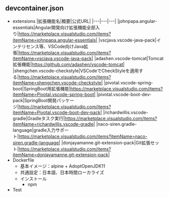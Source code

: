 ## devcontainer.json
- extensions
    |拡張機能名|概要|公式URL|
    |---|---|---|
    |johnpapa.angular-essentials|Angular開発向け拡張機能全部入り|https://marketplace.visualstudio.com/items?itemName=johnpapa.angular-essentials|
    |vscjava.vscode-java-pack|インテリセンス等、VSCode向けJava拡張|https://marketplace.visualstudio.com/items?itemName=vscjava.vscode-java-pack|
    |adashen.vscode-tomcat|Tomcat拡張機能|https://github.com/adashen/vscode-tomcat|
    |shengchen.vscode-checkstyle|VSCodeでCheckStyleを適用する|https://marketplace.visualstudio.com/items?itemName=shengchen.vscode-checkstyle|
    |pivotal.vscode-spring-boot|SpringBoot用拡張機能|https://marketplace.visualstudio.com/items?itemName=Pivotal.vscode-spring-boot|
    |pivotal.vscode-boot-dev-pack|SpringBoot開発パッケージ|https://marketplace.visualstudio.com/items?itemName=Pivotal.vscode-boot-dev-pack|
    |richardwillis.vscode-gradle|Gradleタスク実行|https://marketplace.visualstudio.com/items?itemName=richardwillis.vscode-gradle|
    |naco-siren.gradle-language|gradle入力サポート|https://marketplace.visualstudio.com/items?itemName=naco-siren.gradle-language|
    |donjayamanne.git-extension-pack|Git拡張セット|https://marketplace.visualstudio.com/items?itemName=donjayamanne.git-extension-pack|
- Dockerfile
    - 基本イメージ：alpine + AdoptOpenJDK11
    - 共通設定：日本語、日本時間ローカライズ
    - インストール
        - npm
- Test
